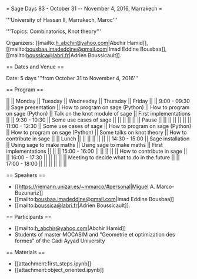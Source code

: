 = Sage Days 83 - October 31 -- November 4, 2016, Marrakech =



'''University of Hassan II, Marrakech, Maroc'''

'''Topics: Combinatorics, Knot theory'''

Organizers: [[mailto:h_abchir@yahoo.com|Abchir Hamid]], [[mailto:bousbaa.imadeddine@gmail.com|Imad Eddine Bousbaa]],
[[mailto:boussica@labri.fr|Adrien Boussicault]]. 

== Dates and Venue ==

Date: 5 days '''from October 31 to November 4, 2016'''

== Program ==

|| || Monday || Tuesday || Wednesday || Thursday || Friday ||
|| 9:00 - 09:30 || Sage presentation || How to program on sage (Python) || How to program on sage (Python) || Talk on the knot module of sage || First implementations ||
|| 9:30 - 10:30 || Some use cases of sage ||  ||  ||  || ||
|| Pause ||  ||  ||  ||  || ||
|| 11:00 - 12:30 || Some use cases of sage || How to program on sage (Python) || How to program on sage (Python) || Some talks on knot theory || How to contribute in sage ||
|| Lunch ||  ||  ||  ||  ||  ||
|| 14:30 - 15:00 || Sage installation || Using sage to make maths || Using sage to make maths || First implementations || ||
|| 15:00 - 16:00 ||  ||  ||  ||  || How to contribute in sage ||
|| 16:00 - 17:30 ||  ||  ||  ||  || Meeting to decide what to do in the future ||
|| 17:00 - 18:00 ||  ||  ||  ||  || ||



== Speakers ==

 * [[https://riemann.unizar.es/~mmarco/#personal|Miguel A. Marco-Buzunariz]]
 * [[mailto:bousbaa.imadeddine@gmail.com|Imad Eddine Bousbaa]]
 * [[mailto:boussica@labri.fr|Adrien Boussicault]]. 

== Participants ==

* [[mailto:h_abchir@yahoo.com|Abchir Hamid]]
* Students of master MOCASIM and "Geometrie et optimization des formes" of the Cadi Ayyad University


== Materials ==

 * [[attachment:first_steps.ipynb]]
 * [[attachment:object_oriented.ipynb]]
